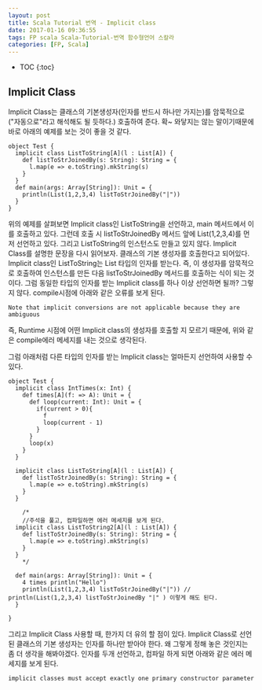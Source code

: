 ```yaml
---
layout: post
title: Scala Tutorial 번역 - Implicit class
date: 2017-01-16 09:36:55
tags: FP scala Scala-Tutorial-번역 함수형언어 스칼라 
categories: [FP, Scala]
---
```


* TOC
{:toc}

## Implicit Class
Implicit Class는 클래스의 기본생성자(인자를 반드시 하나만 가지는)를 암묵적으로("자동으로"라고 해석해도 될 듯하다.) 호출하여 준다. 확~ 와닿지는 않는 말이기때문에 바로 아래의 예제를 보는 것이 좋을 것 같다.

```
object Test {
  implicit class ListToString[A](l : List[A]) {
    def listToStrJoinedBy(s: String): String = {
      l.map(e => e.toString).mkString(s)
    }
  }
  def main(args: Array[String]): Unit = {
    println(List(1,2,3,4) listToStrJoinedBy("|"))
  }
}
```
위의 예제를 살펴보면 Implicit class인 ListToString을 선언하고, main 메서드에서 이를 호출하고 있다. 그런데 호출 시 listToStrJoinedBy 메서드 앞에
List(1,2,3,4)를 먼저 선언하고 있다. 그리고 ListToString의 인스턴스도 만들고 있지 않다. Implicit Class를 설명한 문장을 다시 읽어보자. 클래스의 기본 생성자를 호출한다고 되어있다.
Implicit class인 ListToString는 List 타입의 인자를 받는다. 즉, 이 생성자를 암묵적으로 호출하여 인스턴스를 만든 다음 listToStrJoinedBy 메서드를 호출하는 식이 되는 것이다.
그럼 동일한 타입의 인자를 받는 Implicit class를 하나 이상 선언하면 될까? 그렇지 않다. compile시점에 아래와 같은 오류를 보게 된다.

```
Note that implicit conversions are not applicable because they are ambiguous
```

즉, Runtime 시점에 어떤 Implicit class의 생성자를 호출할 지 모르기 때문에, 위와 같은 compile에러 메세지를 내는 것으로 생각된다.

그럼 아래처럼 다른 타입의 인자를 받는 Implicit class는 얼마든지 선언하여 사용할 수 있다.

```
object Test {
  implicit class IntTimes(x: Int) {
    def times[A](f: => A): Unit = {
      def loop(current: Int): Unit = {
        if(current > 0){
          f
          loop(current - 1)
        }
      }
      loop(x)
    }
  }

  implicit class ListToString[A](l : List[A]) {
    def listToStrJoinedBy(s: String): String = {
      l.map(e => e.toString).mkString(s)
    }
  }

	/*
	//주석을 풀고, 컴파일하면 에러 메세지를 보게 된다.
  implicit class ListToString2[A](l : List[A]) {
    def listToStrJoinedBy(s: String): String = {
      l.map(e => e.toString).mkString(s)
    }
  }
	*/

  def main(args: Array[String]): Unit = {
    4 times println("Hello")
    println(List(1,2,3,4) listToStrJoinedBy("|")) // println(List(1,2,3,4) listToStrJoinedBy "|" ) 이렇게 해도 된다.
  }

}
```

그리고 Implicit Class 사용할 때, 한가지 더 유의 할 점이 있다. Implicit Class로 선언된 클래스의 기본 생성자는 인자를 하나만 받아야 한다. 왜 그렇게 정해 놓은 것인지는 좀 더 생각을 해봐야겠다. 인자를 두개 선언하고, 컴파일 하게 되면 아래와 같은 에러 메세지를 보게 된다.

```
implicit classes must accept exactly one primary constructor parameter
```
